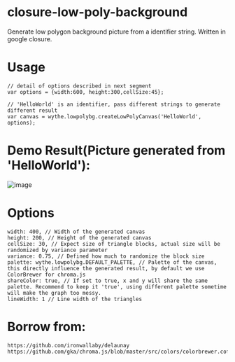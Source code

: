 # closure-low-poly-background
Generate low polygon background picture from a identifier string. Written in google closure. 

# Usage
	// detail of options described in next segment
	var options = {width:600, height:300,cellSize:45};

	// 'HelloWorld' is an identifier, pass different strings to generate different result
	var canvas = wythe.lowpolybg.createLowPolyCanvas('HelloWorld', options);

# Demo Result(Picture generated from 'HelloWorld'):

![image](https://github.com/waythe/closure-low-poly-background/raw/master/demo-result.png)

# Options
    width: 400, // Width of the generated canvas
    height: 200, // Height of the generated canvas
    cellSize: 30, // Expect size of triangle blocks, actual size will be randomized by variance parameter
    variance: 0.75, // Defined how much to randomize the block size
    palette: wythe.lowpolybg.DEFAULT_PALETTE, // Palette of the canvas, this directly influence the generated result, by default we use ColorBrewer for chroma.js
    shareColor: true, // If set to true, x and y will share the same palette. Recommend to keep it 'true', using different palette sometime will make the graph too messy.
    lineWidth: 1 // Line width of the triangles

# Borrow from:
	https://github.com/ironwallaby/delaunay
	https://github.com/gka/chroma.js/blob/master/src/colors/colorbrewer.coffee